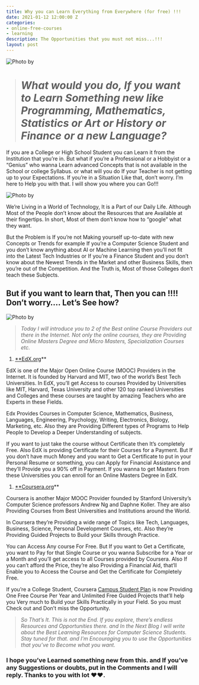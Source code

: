 ```yaml
---
title: Why you can Learn Everything from Everywhere (for free) !!!
date: 2021-01-12 12:00:00 Z
categories:
- online-free-courses
- learning
description: The Opportunities that you must not miss...!!!
layout: post
---
```


![Photo by ](https://cdn-images-1.medium.com/max/12000/0\*FRuh5WhLcoJ_q--y)

> # *What would you do, If you want to Learn Something new like Programming, Mathematics, Statistics or Art or History or Finance or a new Language?*

If you are a College or High School Student you can Learn it from the Institution that you’re in. But what if you’re a Professional or a Hobbyist or a “Genius” who wanna Learn advanced Concepts that is not available in the School or college Syllabus. or what will you do If your Teacher is not getting up to your Expectations. If you’re in a Situation Like that, don’t worry. I’m here to Help you with that. I will show you where you can Go!!!

![Photo by ](https://cdn-images-1.medium.com/max/16384/0\*NDIz-YWBTUg7E-HM)

We’re Living in a World of Technology, It is a Part of our Daily Life. Although Most of the People don’t know about the Resources that are Available at their fingertips. In short, Most of them don’t know how to “google” what they want.

But the Problem is If you’re not Making yourself up-to-date with new Concepts or Trends for example If you’re a Computer Science Student and you don’t know anything about AI or Machine Learning then you’ll not fit into the Latest Tech Industries or If you’re a Finance Student and you don’t know about the Newest Trends in the Market and other Business Skills, then you’re out of the Competition. And the Truth is, Most of those Colleges don’t teach these Subjects.

## But if you want to learn that, Then you can !!!! Don’t worry…. Let’s See how?

![Photo by ](https://cdn-images-1.medium.com/max/4416/0\*hVTXu_khB65B7WDC)

> *Today I will introduce you to 2 of the Best online Course Providers out there in the Internet. Not only the online courses, they are Providing Online Masters Degree and Micro Masters, Specialization Courses etc.*

1. [\*\*EdX.org](http://edx.org)\*\*

EdX is one of the Major Open Online Course (MOOC) Providers in the Internet. It is founded by Harvard and MIT, two of the world’s Best Tech Universities. In EdX, you’ll get Access to courses Provided by Universities like MIT, Harvard, Texas University and other 120 top ranked Universities and Colleges and these courses are taught by amazing Teachers who are Experts in these Fields.

Edx Provides Courses in Computer Science, Mathematics, Business, Languages, Engineering, Psychology, Writing, Electronics, Biology, Marketing, etc. Also they are Providing Different types of Programs to Help People to Develop a Deeper Understanding of subjects.

If you want to just take the course without Certificate then It’s completely Free. Also EdX is providing Certificate for their Courses for a Payment. But If you don’t have much Money and you want to Get a Certificate to put in your Personal Resume or something, you can Apply for Financial Assistance and they’ll Provide you a 90% off in Payment. If you wanna to get Masters from these Universities you can enroll for an Online Masters Degree in EdX.

1. [\*\*Coursera.org](http://coursera.org)\*\*

Coursera is another Major MOOC Provider founded by Stanford University’s Computer Science professors Andrew Ng and Daphne Koller. They are also Providing Courses from Best Universities and Institutions around the World.

In Coursera they’re Providing a wide range of Topics like Tech, Languages, Business, Science, Personal Development Courses, etc. Also they’re Providing Guided Projects to Build your Skills through Practice.

You can Access Any course For Free. But If you want to Get a Certificate, you want to Pay for that Single Course or you wanna Subscribe for a Year or a Month and you’ll get access to all Courses provided by Coursera. Also If you can’t afford the Price, they’re also Providing a Financial Aid, that’ll Enable you to Access the Course and Get the Certificate for Completely Free.

If you’re a College Student, Coursera [Campus Student Plan](https://www.coursera.org/for-university-and-college-students/?utm_campaign=header-for-students&utm_content=corp-to-landing-for-students&utm_medium=coursera&utm_source=header-for-students-link) is now Providing One Free Course Per Year and Unlimited Free Guided Projects that’ll help you Very much to Build your Skills Practically in your Field. So you must Check out and Don’t miss the Opportunity.

> *So That’s It. This is not the End. If you explore, there’s endless Resources and Opportunities there. and In the Next Blog I will write about the Best Learning Resources for Computer Science Students. Stay tuned for that. and I’m Encouraging you to use the Opportunities that you’ve to Become what you want.*

### I hope you’ve Learned something new from this. and If you’ve any Suggestions or doubts, put in the Comments and I will reply. Thanks to you with lot ❤❤.